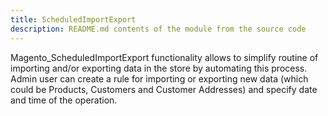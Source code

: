 ```yaml
---
title: ScheduledImportExport
description: README.md contents of the module from the source code
---
```


Magento_ScheduledImportExport functionality allows to simplify routine of importing and/or exporting data in the store by automating this process.
Admin user can create a rule for importing or exporting new data (which could be Products, Customers and Customer Addresses) and specify date and time of the operation.
